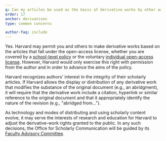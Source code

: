 ```yaml
---
q: Can my articles be used as the basis of derivative works by other authors?
order: 17
anchor: derivatives
type: common concerns

author-faq: include
---
```


Yes. Harvard may permit you and others to make derivative works based on the articles that fall under the open-access license, whether you are covered by a [school-level policy](https://osc.hul.harvard.edu/policies/) or the voluntary [individual open-access license](#individual-license). However, Harvard would only exercise this right with permission from the author and in order to advance the aims of the policy.

Harvard recognizes authors' interest in the integrity of their scholarly articles. If Harvard allows the display or distribution of any derivative work that modifies the substance of the original document (e.g., an abridgment), it will require that the derivative work include a citation, hyperlink or similar reference to the original document and that it appropriately identify the nature of the revision (e.g., "abridged from...").

As technology and modes of distributing and using scholarly content evolve, it may serve the interests of research and education for Harvard to adjust the derivative-work rights granted to the public. In any such decisions, the Office for Scholarly Communication will be guided by its [Faculty Advisory Committee](https://osc.hul.harvard.edu/about/committee/).

